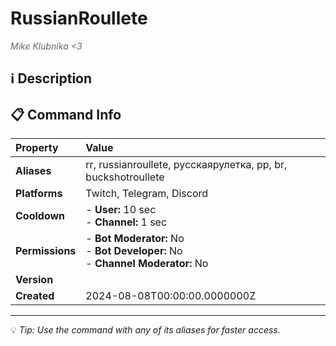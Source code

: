 # RussianRoullete

<span style="color: #666; font-style: italic;">Mike Klubnika <3</span>

## ℹ️ Description

## 📋 Command Info

| **Property** | **Value** |
|:----------------|:----------------|
| **Aliases** | rr, russianroullete, русскаярулетка, рр, br, buckshotroullete |
| **Platforms** | Twitch, Telegram, Discord |
| **Cooldown** | - **User:** 10 sec<br> - **Channel:** 1 sec |
| **Permissions** | - **Bot Moderator:** No<br> - **Bot Developer:** No<br> - **Channel Moderator:** No |
| **Version** |  |
| **Created** | 2024-08-08T00:00:00.0000000Z |

---

💡 *Tip: Use the command with any of its aliases for faster access.*

